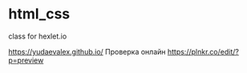 # html_css
class for hexlet.io

https://yudaevalex.github.io/
Проверка онлайн
https://plnkr.co/edit/?p=preview
